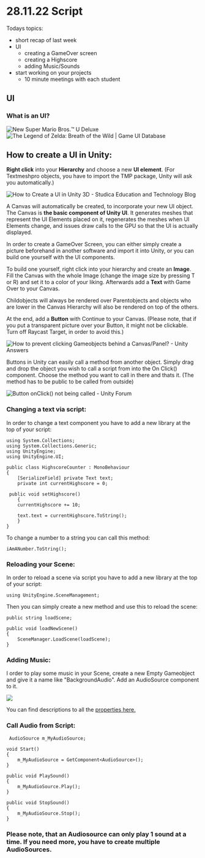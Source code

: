 # 28.11.22 Script
Todays topics:
 - short recap of last week
 - UI
	- creating a GameOver screen
   	- creating a Highscore
   	- adding Music/Sounds
 - start working on your projects
    - 10 minute meetings with each student
    






## UI
### What is an UI?

![New Super Mario Bros.™ U Deluxe](http://tinfoil.media/i/0100EA80032EA000/0/0/f7eab80bf81dace25f1372f2b0ac5a63e3653af74468f73f37c6bb27df638a93)
![The Legend of Zelda: Breath of the Wild | Game UI Database](https://www.gameuidatabase.com/uploads/TheLegendofZelda_BreathoftheWild04232020-110340.jpg)
## How to create a UI in Unity:
**Right click** into your **Hierarchy** and choose a new **UI element**. (For Textmeshpro objects, you have to import the TMP package, Unity will ask you automatically.)

![How to Create a UI in Unity 3D - Studica Education and Technology Blog](https://i0.wp.com/blog.studica.com/storage/2016/04/UI-2.png?resize=327%2C559)

A Canvas will automatically be created, to incorporate your new UI object. 
The Canvas is **the basic component of Unity UI**. It generates meshes that represent the UI Elements placed on it, regenerates the meshes when UI Elements change, and issues draw calls to the GPU so that the UI is actually displayed.

In order to create a GameOver Screen, you can either simply create a picture beforehand in another software and import it into Unity, or you can build one yourself with the UI components.

To build one yourself, right click into your hierarchy and create an **Image**. Fill the Canvas with the whole Image (change the image size by pressing T or R) and set it to a color of your liking. Afterwards add a **Text** with Game Over to your Canvas. 

Childobjects will always be rendered over Parentobjects and objects who are lower in the Canvas Hierarchy will also be rendered on top of the others.

At the end, add a **Button** with Continue to your Canvas.
(Please note, that if you put a transparent picture over your Button, it might not be clickable. Turn off Raycast Target, in order to avoid this.)

![How to prevent clicking Gameobjects behind a Canvas/Panel? - Unity Answers](https://answers.unity.com/storage/temp/102415-capture.png)

Buttons in Unity can easily call a method from another object. Simply drag and drop the object you wish to call a script from into the On Click() component. Choose the method you want to call in there and thats it. (The method has to be public to be called from outside)

![Button onClick() not being called - Unity Forum](http://i.imgur.com/5tHEfha.jpg)
### Changing a text via script:
In order to change a text component you have to add a new library at the top of your script:

	using System.Collections;
	using System.Collections.Generic;
	using UnityEngine;
	using UnityEngine.UI;

	public class HighscoreCounter : MonoBehaviour
	{
	    [SerializeField] private Text text;
	    private int currentHighscore = 0;

	 public void setHighscore()
	    {
		currentHighscore += 10;

		text.text = currentHighscore.ToString();
	    }
	}

To change a number to a string you can call this method:

    iAmANumber.ToString();

### Reloading your Scene:
In order to reload a scene via script you have to add a new library at the top of your script:

    using UnityEngine.SceneManagement;

Then you can simply create a new method and use this to reload the scene:

    public string loadScene;
    
    public void loadNewScene()
    {
    	SceneManager.LoadScene(loadScene);
    }

### Adding Music:

I order to play some music in your Scene, create a new Empty Gameobject and give it a name like "BackgroundAudio". Add an AudioSource component to it.

![](https://docs.unity3d.com/uploads/Main/AudioSourceInspector.png)
 
You can find descriptions to all the [properties here.](https://docs.unity3d.com/Manual/class-AudioSource.html)


### Call Audio from Script:

     AudioSource m_MyAudioSource;
    
    void Start()
    {
    	m_MyAudioSource = GetComponent<AudioSource>();
    }
    
    public void PlaySound()
    {
    	m_MyAudioSource.Play();
    }
    		
    public void StopSound()
    {
    	m_MyAudioSource.Stop();
    }

### Please note, that an Audiosource can only play 1 sound at a time. If you need more, you have to create multiple AudioSources.
